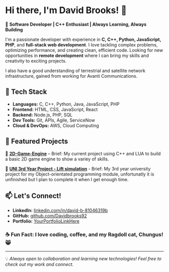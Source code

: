 # Hi there, I'm David Brooks! 👋

🚀 **Software Developer | C++ Enthusiast | Always Learning, Always Building**

I'm a passionate developer with experience in **C, C++, Python, JavaScript, PHP**, and **full-stack web development**. I love tackling complex problems, optimizing performance, and creating clean, efficient code. Looking for new opportunities in **remote development** where I can bring my skills and creativity to exciting projects.

I also have a good understanding of terrestrial and satellite network infrastructure, gained from working for Avanti Communications.

## 🔧 Tech Stack

- **Languages:** C, C++, Python, Java, JavaScript, PHP
- **Frontend:** HTML, CSS, JavaScript, React
- **Backend:** Node.js, PHP, SQL
- **Dev Tools:** Git, APIs, Agile, ServiceNow
- **Cloud & DevOps:** AWS, Cloud Computing

## 📌 Featured Projects

🔹 **[2D-Game-Engine](https://github.com/Davidbrooks92/2D-Game-Engine)** – Brief: My current project using C++ and LUA to build a basic 2D game engine to show a variey of skills. 

🔹 **[UNI 3rd Year Project - Lift simulation](https://github.com/Davidbrooks92/Lift_Simulation)** - Brief: My 3rd year university project for my Object-orientated programming module, unfortunatly it is unfinished but I plan to complete it when I get enough time.

## 📫 Let's Connect!

- **LinkedIn:** [linkedin.com/in/david-b-81046319b](https://www.linkedin.com/in/david-b-81046319b)
- **GitHub:** [github.com/Davidbrooks92](https://github.com/Davidbrooks92)
- **Portfolio:** [YourPortfolioLinkHere](#)

### ☕ Fun Fact: I love coding, coffee, and my Ragdoll cat, Chungus! 😸

---

💡 _Always open to collaboration and learning new technologies! Feel free to check out my work and connect._
